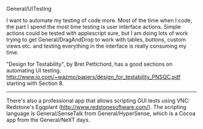 General/UITesting

I want to automate my testing of code more.  Most of the time when I code, the part I spend the most time testing is user interface actions. Simple actions could be tested with applescript sure, but I am doing lots of work trying to get General/DragAndDrop to work with tables, buttons, custom views etc. and testing everything in the interface is really consuming my time.

"Design for Testability", by Bret Pettichord, has a good sections on automating UI testing. http://www.io.com/~wazmo/papers/design_for_testability_PNSQC.pdf starting with Section 8.

----

There's also a professional app that allows scripting GUI tests using VNC: Redstone's Eggplant (http://www.redstonesoftware.com/). The scripting language is General/SenseTalk from General/HyperSense, which is a Cocoa app from the General/NeXT days.